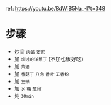 ref: https://youtu.be/8dWiB5Na_-I?t=348

# 步骤
* 炒香 `肉馅` `姜泥`
* 加 `炒过的洋葱丁` (不加也很好吃)
* 加 `黄酒`
* 加 `香菇丁` `八角` `香叶` `五香粉`
* 加 `生抽`
* 加 `水` `糖` `葱段`
* 炖 `30min`
